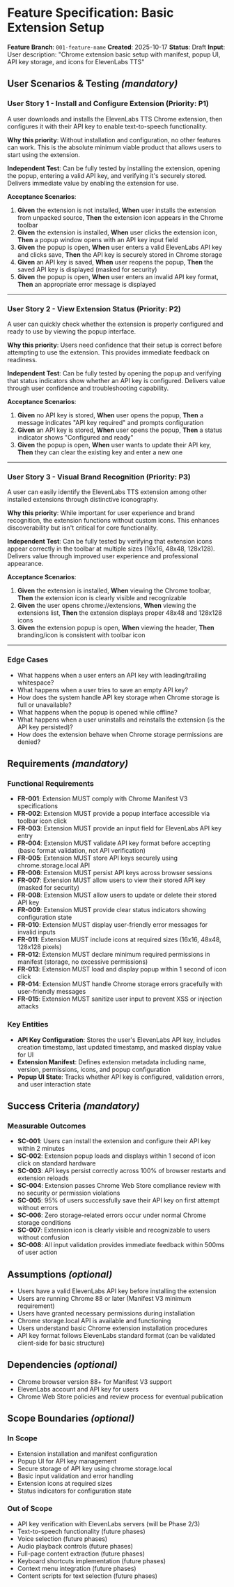 # Feature Specification: Basic Extension Setup

**Feature Branch**: `001-feature-name`
**Created**: 2025-10-17
**Status**: Draft
**Input**: User description: "Chrome extension basic setup with manifest, popup UI, API key storage, and icons for ElevenLabs TTS"

## User Scenarios & Testing *(mandatory)*

### User Story 1 - Install and Configure Extension (Priority: P1)

A user downloads and installs the ElevenLabs TTS Chrome extension, then configures it with their API key to enable text-to-speech functionality.

**Why this priority**: Without installation and configuration, no other features can work. This is the absolute minimum viable product that allows users to start using the extension.

**Independent Test**: Can be fully tested by installing the extension, opening the popup, entering a valid API key, and verifying it's securely stored. Delivers immediate value by enabling the extension for use.

**Acceptance Scenarios**:

1. **Given** the extension is not installed, **When** user installs the extension from unpacked source, **Then** the extension icon appears in the Chrome toolbar
2. **Given** the extension is installed, **When** user clicks the extension icon, **Then** a popup window opens with an API key input field
3. **Given** the popup is open, **When** user enters a valid ElevenLabs API key and clicks save, **Then** the API key is securely stored in Chrome storage
4. **Given** an API key is saved, **When** user reopens the popup, **Then** the saved API key is displayed (masked for security)
5. **Given** the popup is open, **When** user enters an invalid API key format, **Then** an appropriate error message is displayed

---

### User Story 2 - View Extension Status (Priority: P2)

A user can quickly check whether the extension is properly configured and ready to use by viewing the popup interface.

**Why this priority**: Users need confidence that their setup is correct before attempting to use the extension. This provides immediate feedback on readiness.

**Independent Test**: Can be fully tested by opening the popup and verifying that status indicators show whether an API key is configured. Delivers value through user confidence and troubleshooting capability.

**Acceptance Scenarios**:

1. **Given** no API key is stored, **When** user opens the popup, **Then** a message indicates "API key required" and prompts configuration
2. **Given** an API key is stored, **When** user opens the popup, **Then** a status indicator shows "Configured and ready"
3. **Given** the popup is open, **When** user wants to update their API key, **Then** they can clear the existing key and enter a new one

---

### User Story 3 - Visual Brand Recognition (Priority: P3)

A user can easily identify the ElevenLabs TTS extension among other installed extensions through distinctive iconography.

**Why this priority**: While important for user experience and brand recognition, the extension functions without custom icons. This enhances discoverability but isn't critical for core functionality.

**Independent Test**: Can be fully tested by verifying that extension icons appear correctly in the toolbar at multiple sizes (16x16, 48x48, 128x128). Delivers value through improved user experience and professional appearance.

**Acceptance Scenarios**:

1. **Given** the extension is installed, **When** viewing the Chrome toolbar, **Then** the extension icon is clearly visible and recognizable
2. **Given** the user opens chrome://extensions, **When** viewing the extensions list, **Then** the extension displays proper 48x48 and 128x128 icons
3. **Given** the extension popup is open, **When** viewing the header, **Then** branding/icon is consistent with toolbar icon

---

### Edge Cases

- What happens when a user enters an API key with leading/trailing whitespace?
- What happens when a user tries to save an empty API key?
- How does the system handle API key storage when Chrome storage is full or unavailable?
- What happens when the popup is opened while offline?
- What happens when a user uninstalls and reinstalls the extension (is the API key persisted)?
- How does the extension behave when Chrome storage permissions are denied?

## Requirements *(mandatory)*

### Functional Requirements

- **FR-001**: Extension MUST comply with Chrome Manifest V3 specifications
- **FR-002**: Extension MUST provide a popup interface accessible via toolbar icon click
- **FR-003**: Extension MUST provide an input field for ElevenLabs API key entry
- **FR-004**: Extension MUST validate API key format before accepting (basic format validation, not API verification)
- **FR-005**: Extension MUST store API keys securely using chrome.storage.local API
- **FR-006**: Extension MUST persist API keys across browser sessions
- **FR-007**: Extension MUST allow users to view their stored API key (masked for security)
- **FR-008**: Extension MUST allow users to update or delete their stored API key
- **FR-009**: Extension MUST provide clear status indicators showing configuration state
- **FR-010**: Extension MUST display user-friendly error messages for invalid inputs
- **FR-011**: Extension MUST include icons at required sizes (16x16, 48x48, 128x128 pixels)
- **FR-012**: Extension MUST declare minimum required permissions in manifest (storage, no excessive permissions)
- **FR-013**: Extension MUST load and display popup within 1 second of icon click
- **FR-014**: Extension MUST handle Chrome storage errors gracefully with user-friendly messages
- **FR-015**: Extension MUST sanitize user input to prevent XSS or injection attacks

### Key Entities

- **API Key Configuration**: Stores the user's ElevenLabs API key, includes creation timestamp, last updated timestamp, and masked display value for UI
- **Extension Manifest**: Defines extension metadata including name, version, permissions, icons, and popup configuration
- **Popup UI State**: Tracks whether API key is configured, validation errors, and user interaction state

## Success Criteria *(mandatory)*

### Measurable Outcomes

- **SC-001**: Users can install the extension and configure their API key within 2 minutes
- **SC-002**: Extension popup loads and displays within 1 second of icon click on standard hardware
- **SC-003**: API keys persist correctly across 100% of browser restarts and extension reloads
- **SC-004**: Extension passes Chrome Web Store compliance review with no security or permission violations
- **SC-005**: 95% of users successfully save their API key on first attempt without errors
- **SC-006**: Zero storage-related errors occur under normal Chrome storage conditions
- **SC-007**: Extension icon is clearly visible and recognizable to users without confusion
- **SC-008**: All input validation provides immediate feedback within 500ms of user action

## Assumptions *(optional)*

- Users have a valid ElevenLabs API key before installing the extension
- Users are running Chrome 88 or later (Manifest V3 minimum requirement)
- Users have granted necessary permissions during installation
- Chrome storage.local API is available and functioning
- Users understand basic Chrome extension installation procedures
- API key format follows ElevenLabs standard format (can be validated client-side for basic structure)

## Dependencies *(optional)*

- Chrome browser version 88+ for Manifest V3 support
- ElevenLabs account and API key for users
- Chrome Web Store policies and review process for eventual publication

## Scope Boundaries *(optional)*

### In Scope

- Extension installation and manifest configuration
- Popup UI for API key management
- Secure storage of API key using chrome.storage.local
- Basic input validation and error handling
- Extension icons at required sizes
- Status indicators for configuration state

### Out of Scope

- API key verification with ElevenLabs servers (will be Phase 2/3)
- Text-to-speech functionality (future phases)
- Voice selection (future phases)
- Audio playback controls (future phases)
- Full-page content extraction (future phases)
- Keyboard shortcuts implementation (future phases)
- Context menu integration (future phases)
- Content scripts for text selection (future phases)
